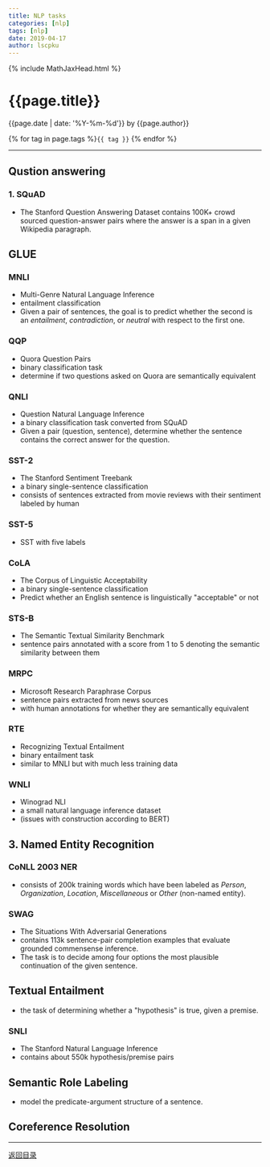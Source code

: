 ```yaml
---
title: NLP tasks
categories: [nlp]
tags: [nlp]
date: 2019-04-17
author: lscpku
---
```


{% include MathJaxHead.html %}

# {{page.title}}

{{page.date | date: '%Y-%m-%d'}} by {{page.author}}

{% for tag in page.tags %}`{{ tag }}` {% endfor %}

---

## Qustion answering

### 1. SQuAD
- The Stanford Question Answering Dataset contains 100K+ crowd sourced question-answer pairs where the answer is a span in a given Wikipedia paragraph.

## GLUE

### MNLI
- Multi-Genre Natural Language Inference
- entailment classification
- Given a pair of sentences, the goal is to predict whether the second is an *entailment*, *contradiction*, or *neutral* with respect to the first one.

### QQP
- Quora Question Pairs
- binary classification task
- determine if two questions asked on Quora are semantically equivalent

### QNLI
- Question Natural Language Inference
- a binary classification task converted from SQuAD
- Given a pair (question, sentence), determine whether the sentence contains the correct answer for the question.

### SST-2
- The Stanford Sentiment Treebank
- a binary single-sentence classification
- consists of sentences extracted from movie reviews with their sentiment labeled by human

### SST-5
- SST with five labels

### CoLA
- The Corpus of Linguistic Acceptability
- a binary single-sentence classification
- Predict whether an English sentence is linguistically "acceptable" or not

### STS-B
- The Semantic Textual Similarity Benchmark
- sentence pairs annotated with a score from 1 to 5 denoting the semantic similarity between them

### MRPC
- Microsoft Research Paraphrase Corpus
- sentence pairs extracted from news sources
- with human annotations for whether they are semantically equivalent

### RTE
- Recognizing Textual Entailment
- binary entailment task
- similar to MNLI but with much less training data

### WNLI
- Winograd NLI
- a small natural language inference dataset
- (issues with construction according to BERT)

## 3. Named Entity Recognition
### CoNLL 2003 NER
- consists of 200k training words which have been labeled as *Person*, *Organization*, *Location*, *Miscellaneous* or *Other* (non-named entity).

### SWAG
- The Situations With Adversarial Generations
- contains 113k sentence-pair completion examples that evaluate grounded commensense inference.
- The task is to decide among four options the most plausible continuation of the given sentence.

## Textual Entailment
- the task of determining whether a "hypothesis" is true, given a premise.

### SNLI
- The Stanford Natural Language Inference
- contains about 550k hypothesis/premise pairs

## Semantic Role Labeling
- model the predicate-argument structure of a sentence.

## Coreference Resolution

---

[返回目录](/table_of_posts.html)